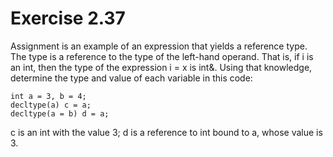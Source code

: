 Exercise 2.37
=============

Assignment is an example of an expression that yields a reference type. The type is a reference to the type of the left-hand operand. That is, if i is an int, then the type of the expression i = x is int&. Using that knowledge, determine the type and value of each variable in this code:

    int a = 3, b = 4;
    decltype(a) c = a;
    decltype(a = b) d = a;

c is an int with the value 3;
d is a reference to int bound to a, whose value is 3.

